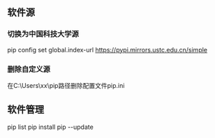 ## 软件源
### 切换为中国科技大学源
pip config set global.index-url https://pypi.mirrors.ustc.edu.cn/simple
### 删除自定义源
在C:\Users\xx\pip路径删除配置文件pip.ini



## 软件管理
pip list
pip install pip --update